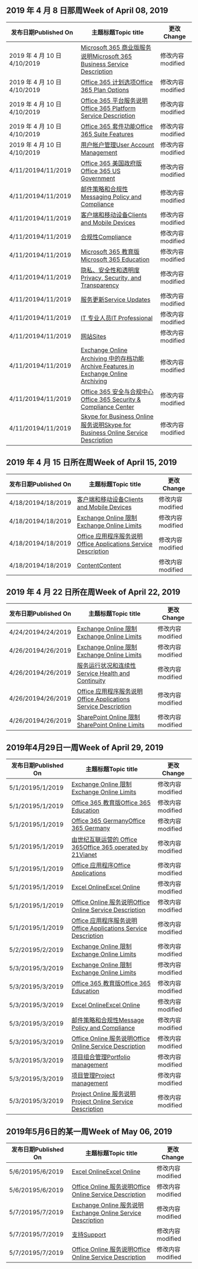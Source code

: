 <!-- This file is generated automatically each week. Changes made to this file will be overwritten.-->




## <a name="week-of-april-08-2019"></a><span data-ttu-id="5ca5b-101">2019 年 4 月 8 日那周</span><span class="sxs-lookup"><span data-stu-id="5ca5b-101">Week of April 08, 2019</span></span>


| <span data-ttu-id="5ca5b-102">发布日期</span><span class="sxs-lookup"><span data-stu-id="5ca5b-102">Published On</span></span> |<span data-ttu-id="5ca5b-103">主题标题</span><span class="sxs-lookup"><span data-stu-id="5ca5b-103">Topic title</span></span> | <span data-ttu-id="5ca5b-104">更改</span><span class="sxs-lookup"><span data-stu-id="5ca5b-104">Change</span></span> |
|------|------------|--------|
| <span data-ttu-id="5ca5b-105">2019 年 4 月 10 日</span><span class="sxs-lookup"><span data-stu-id="5ca5b-105">4/10/2019</span></span> | [<span data-ttu-id="5ca5b-106">Microsoft 365 商业版服务说明</span><span class="sxs-lookup"><span data-stu-id="5ca5b-106">Microsoft 365 Business Service Description</span></span>](/Office365/ServiceDescriptions/microsoft-365-business-service-description) | <span data-ttu-id="5ca5b-107">修改内容</span><span class="sxs-lookup"><span data-stu-id="5ca5b-107">modified</span></span> |
| <span data-ttu-id="5ca5b-108">2019 年 4 月 10 日</span><span class="sxs-lookup"><span data-stu-id="5ca5b-108">4/10/2019</span></span> | [<span data-ttu-id="5ca5b-109">Office 365 计划选项</span><span class="sxs-lookup"><span data-stu-id="5ca5b-109">Office 365 Plan Options</span></span>](/Office365/ServiceDescriptions/office-365-platform-service-description/office-365-plan-options) | <span data-ttu-id="5ca5b-110">修改内容</span><span class="sxs-lookup"><span data-stu-id="5ca5b-110">modified</span></span> |
| <span data-ttu-id="5ca5b-111">2019 年 4 月 10 日</span><span class="sxs-lookup"><span data-stu-id="5ca5b-111">4/10/2019</span></span> | [<span data-ttu-id="5ca5b-112">Office 365 平台服务说明</span><span class="sxs-lookup"><span data-stu-id="5ca5b-112">Office 365 Platform Service Description</span></span>](/Office365/ServiceDescriptions/office-365-platform-service-description/office-365-platform-service-description) | <span data-ttu-id="5ca5b-113">修改内容</span><span class="sxs-lookup"><span data-stu-id="5ca5b-113">modified</span></span> |
| <span data-ttu-id="5ca5b-114">2019 年 4 月 10 日</span><span class="sxs-lookup"><span data-stu-id="5ca5b-114">4/10/2019</span></span> | [<span data-ttu-id="5ca5b-115">Office 365 套件功能</span><span class="sxs-lookup"><span data-stu-id="5ca5b-115">Office 365 Suite Features</span></span>](/Office365/ServiceDescriptions/office-365-platform-service-description/office-365-suite-features) | <span data-ttu-id="5ca5b-116">修改内容</span><span class="sxs-lookup"><span data-stu-id="5ca5b-116">modified</span></span> |
| <span data-ttu-id="5ca5b-117">2019 年 4 月 10 日</span><span class="sxs-lookup"><span data-stu-id="5ca5b-117">4/10/2019</span></span> | [<span data-ttu-id="5ca5b-118">用户帐户管理</span><span class="sxs-lookup"><span data-stu-id="5ca5b-118">User Account Management</span></span>](/Office365/ServiceDescriptions/office-365-platform-service-description/user-account-management) | <span data-ttu-id="5ca5b-119">修改内容</span><span class="sxs-lookup"><span data-stu-id="5ca5b-119">modified</span></span> |
| <span data-ttu-id="5ca5b-120">4/11/2019</span><span class="sxs-lookup"><span data-stu-id="5ca5b-120">4/11/2019</span></span> | [<span data-ttu-id="5ca5b-121">Office 365 美国政府版</span><span class="sxs-lookup"><span data-stu-id="5ca5b-121">Office 365 US Government</span></span>](/Office365/ServiceDescriptions/office-365-platform-service-description/office-365-us-government/office-365-us-government) | <span data-ttu-id="5ca5b-122">修改内容</span><span class="sxs-lookup"><span data-stu-id="5ca5b-122">modified</span></span> |
| <span data-ttu-id="5ca5b-123">4/11/2019</span><span class="sxs-lookup"><span data-stu-id="5ca5b-123">4/11/2019</span></span> | [<span data-ttu-id="5ca5b-124">邮件策略和合规性</span><span class="sxs-lookup"><span data-stu-id="5ca5b-124">Messaging Policy and Compliance</span></span>](/Office365/ServiceDescriptions/exchange-online-protection-service-description/messaging-policy-and-compliance-servicedesc) | <span data-ttu-id="5ca5b-125">修改内容</span><span class="sxs-lookup"><span data-stu-id="5ca5b-125">modified</span></span> |
| <span data-ttu-id="5ca5b-126">4/11/2019</span><span class="sxs-lookup"><span data-stu-id="5ca5b-126">4/11/2019</span></span> | [<span data-ttu-id="5ca5b-127">客户端和移动设备</span><span class="sxs-lookup"><span data-stu-id="5ca5b-127">Clients and Mobile Devices</span></span>](/Office365/ServiceDescriptions/exchange-online-service-description/clients-and-mobile-devices) | <span data-ttu-id="5ca5b-128">修改内容</span><span class="sxs-lookup"><span data-stu-id="5ca5b-128">modified</span></span> |
| <span data-ttu-id="5ca5b-129">4/11/2019</span><span class="sxs-lookup"><span data-stu-id="5ca5b-129">4/11/2019</span></span> | [<span data-ttu-id="5ca5b-130">合规性</span><span class="sxs-lookup"><span data-stu-id="5ca5b-130">Compliance</span></span>](/Office365/ServiceDescriptions/office-365-platform-service-description/compliance-servicedesc) | <span data-ttu-id="5ca5b-131">修改内容</span><span class="sxs-lookup"><span data-stu-id="5ca5b-131">modified</span></span> |
| <span data-ttu-id="5ca5b-132">4/11/2019</span><span class="sxs-lookup"><span data-stu-id="5ca5b-132">4/11/2019</span></span> | [<span data-ttu-id="5ca5b-133">Microsoft 365 教育版</span><span class="sxs-lookup"><span data-stu-id="5ca5b-133">Microsoft 365 Education</span></span>](/Office365/ServiceDescriptions/office-365-platform-service-description/microsoft-365-education) | <span data-ttu-id="5ca5b-134">修改内容</span><span class="sxs-lookup"><span data-stu-id="5ca5b-134">modified</span></span> |
| <span data-ttu-id="5ca5b-135">4/11/2019</span><span class="sxs-lookup"><span data-stu-id="5ca5b-135">4/11/2019</span></span> | [<span data-ttu-id="5ca5b-136">隐私、安全性和透明度</span><span class="sxs-lookup"><span data-stu-id="5ca5b-136">Privacy, Security, and Transparency</span></span>](/Office365/ServiceDescriptions/office-365-platform-service-description/privacy-security-and-transparency) | <span data-ttu-id="5ca5b-137">修改内容</span><span class="sxs-lookup"><span data-stu-id="5ca5b-137">modified</span></span> |
| <span data-ttu-id="5ca5b-138">4/11/2019</span><span class="sxs-lookup"><span data-stu-id="5ca5b-138">4/11/2019</span></span> | [<span data-ttu-id="5ca5b-139">服务更新</span><span class="sxs-lookup"><span data-stu-id="5ca5b-139">Service Updates</span></span>](/Office365/ServiceDescriptions/office-365-platform-service-description/service-updates) | <span data-ttu-id="5ca5b-140">修改内容</span><span class="sxs-lookup"><span data-stu-id="5ca5b-140">modified</span></span> |
| <span data-ttu-id="5ca5b-141">4/11/2019</span><span class="sxs-lookup"><span data-stu-id="5ca5b-141">4/11/2019</span></span> | [<span data-ttu-id="5ca5b-142">IT 专业人员</span><span class="sxs-lookup"><span data-stu-id="5ca5b-142">IT Professional</span></span>](/Office365/ServiceDescriptions/sharepoint-online-service-description/it-professional) | <span data-ttu-id="5ca5b-143">修改内容</span><span class="sxs-lookup"><span data-stu-id="5ca5b-143">modified</span></span> |
| <span data-ttu-id="5ca5b-144">4/11/2019</span><span class="sxs-lookup"><span data-stu-id="5ca5b-144">4/11/2019</span></span> | [<span data-ttu-id="5ca5b-145">网站</span><span class="sxs-lookup"><span data-stu-id="5ca5b-145">Sites</span></span>](/Office365/ServiceDescriptions/sharepoint-online-service-description/sites-servicedesc) | <span data-ttu-id="5ca5b-146">修改内容</span><span class="sxs-lookup"><span data-stu-id="5ca5b-146">modified</span></span> |
| <span data-ttu-id="5ca5b-147">4/11/2019</span><span class="sxs-lookup"><span data-stu-id="5ca5b-147">4/11/2019</span></span> | [<span data-ttu-id="5ca5b-148">Exchange Online Archiving 中的存档功能</span><span class="sxs-lookup"><span data-stu-id="5ca5b-148">Archive Features in Exchange Online Archiving</span></span>](/Office365/ServiceDescriptions/exchange-online-archiving-service-description/archive-features) | <span data-ttu-id="5ca5b-149">修改内容</span><span class="sxs-lookup"><span data-stu-id="5ca5b-149">modified</span></span> |
| <span data-ttu-id="5ca5b-150">4/11/2019</span><span class="sxs-lookup"><span data-stu-id="5ca5b-150">4/11/2019</span></span> | [<span data-ttu-id="5ca5b-151">Office 365 安全与合规中心</span><span class="sxs-lookup"><span data-stu-id="5ca5b-151">Office 365 Security & Compliance Center</span></span>](/Office365/ServiceDescriptions/office-365-platform-service-description/office-365-securitycompliance-center) | <span data-ttu-id="5ca5b-152">修改内容</span><span class="sxs-lookup"><span data-stu-id="5ca5b-152">modified</span></span> |
| <span data-ttu-id="5ca5b-153">4/11/2019</span><span class="sxs-lookup"><span data-stu-id="5ca5b-153">4/11/2019</span></span> | [<span data-ttu-id="5ca5b-154">Skype for Business Online 服务说明</span><span class="sxs-lookup"><span data-stu-id="5ca5b-154">Skype for Business Online Service Description</span></span>](/Office365/ServiceDescriptions/skype-for-business-online-service-description/skype-for-business-online-service-description) | <span data-ttu-id="5ca5b-155">修改内容</span><span class="sxs-lookup"><span data-stu-id="5ca5b-155">modified</span></span> |


## <a name="week-of-april-15-2019"></a><span data-ttu-id="5ca5b-156">2019 年 4 月 15 日所在周</span><span class="sxs-lookup"><span data-stu-id="5ca5b-156">Week of April 15, 2019</span></span>


| <span data-ttu-id="5ca5b-157">发布日期</span><span class="sxs-lookup"><span data-stu-id="5ca5b-157">Published On</span></span> |<span data-ttu-id="5ca5b-158">主题标题</span><span class="sxs-lookup"><span data-stu-id="5ca5b-158">Topic title</span></span> | <span data-ttu-id="5ca5b-159">更改</span><span class="sxs-lookup"><span data-stu-id="5ca5b-159">Change</span></span> |
|------|------------|--------|
| <span data-ttu-id="5ca5b-160">4/18/2019</span><span class="sxs-lookup"><span data-stu-id="5ca5b-160">4/18/2019</span></span> | [<span data-ttu-id="5ca5b-161">客户端和移动设备</span><span class="sxs-lookup"><span data-stu-id="5ca5b-161">Clients and Mobile Devices</span></span>](/Office365/ServiceDescriptions/exchange-online-service-description/clients-and-mobile-devices) | <span data-ttu-id="5ca5b-162">修改内容</span><span class="sxs-lookup"><span data-stu-id="5ca5b-162">modified</span></span> |
| <span data-ttu-id="5ca5b-163">4/18/2019</span><span class="sxs-lookup"><span data-stu-id="5ca5b-163">4/18/2019</span></span> | [<span data-ttu-id="5ca5b-164">Exchange Online 限制</span><span class="sxs-lookup"><span data-stu-id="5ca5b-164">Exchange Online Limits</span></span>](/Office365/ServiceDescriptions/exchange-online-service-description/exchange-online-limits) | <span data-ttu-id="5ca5b-165">修改内容</span><span class="sxs-lookup"><span data-stu-id="5ca5b-165">modified</span></span> |
| <span data-ttu-id="5ca5b-166">4/18/2019</span><span class="sxs-lookup"><span data-stu-id="5ca5b-166">4/18/2019</span></span> | [<span data-ttu-id="5ca5b-167">Office 应用程序服务说明</span><span class="sxs-lookup"><span data-stu-id="5ca5b-167">Office Applications Service Description</span></span>](/Office365/ServiceDescriptions/office-applications-service-description/office-applications-service-description) | <span data-ttu-id="5ca5b-168">修改内容</span><span class="sxs-lookup"><span data-stu-id="5ca5b-168">modified</span></span> |
| <span data-ttu-id="5ca5b-169">4/18/2019</span><span class="sxs-lookup"><span data-stu-id="5ca5b-169">4/18/2019</span></span> | [<span data-ttu-id="5ca5b-170">Content</span><span class="sxs-lookup"><span data-stu-id="5ca5b-170">Content</span></span>](/Office365/ServiceDescriptions/sharepoint-online-service-description/content) | <span data-ttu-id="5ca5b-171">修改内容</span><span class="sxs-lookup"><span data-stu-id="5ca5b-171">modified</span></span> |


## <a name="week-of-april-22-2019"></a><span data-ttu-id="5ca5b-172">2019 年 4 月 22 日所在周</span><span class="sxs-lookup"><span data-stu-id="5ca5b-172">Week of April 22, 2019</span></span>


| <span data-ttu-id="5ca5b-173">发布日期</span><span class="sxs-lookup"><span data-stu-id="5ca5b-173">Published On</span></span> |<span data-ttu-id="5ca5b-174">主题标题</span><span class="sxs-lookup"><span data-stu-id="5ca5b-174">Topic title</span></span> | <span data-ttu-id="5ca5b-175">更改</span><span class="sxs-lookup"><span data-stu-id="5ca5b-175">Change</span></span> |
|------|------------|--------|
| <span data-ttu-id="5ca5b-176">4/24/2019</span><span class="sxs-lookup"><span data-stu-id="5ca5b-176">4/24/2019</span></span> | [<span data-ttu-id="5ca5b-177">Exchange Online 限制</span><span class="sxs-lookup"><span data-stu-id="5ca5b-177">Exchange Online Limits</span></span>](/Office365/ServiceDescriptions/exchange-online-service-description/exchange-online-limits) | <span data-ttu-id="5ca5b-178">修改内容</span><span class="sxs-lookup"><span data-stu-id="5ca5b-178">modified</span></span> |
| <span data-ttu-id="5ca5b-179">4/26/2019</span><span class="sxs-lookup"><span data-stu-id="5ca5b-179">4/26/2019</span></span> | [<span data-ttu-id="5ca5b-180">Exchange Online 限制</span><span class="sxs-lookup"><span data-stu-id="5ca5b-180">Exchange Online Limits</span></span>](/Office365/ServiceDescriptions/exchange-online-service-description/exchange-online-limits) | <span data-ttu-id="5ca5b-181">修改内容</span><span class="sxs-lookup"><span data-stu-id="5ca5b-181">modified</span></span> |
| <span data-ttu-id="5ca5b-182">4/26/2019</span><span class="sxs-lookup"><span data-stu-id="5ca5b-182">4/26/2019</span></span> | [<span data-ttu-id="5ca5b-183">服务运行状况和连续性</span><span class="sxs-lookup"><span data-stu-id="5ca5b-183">Service Health and Continuity</span></span>](/Office365/ServiceDescriptions/office-365-platform-service-description/service-health-and-continuity) | <span data-ttu-id="5ca5b-184">修改内容</span><span class="sxs-lookup"><span data-stu-id="5ca5b-184">modified</span></span> |
| <span data-ttu-id="5ca5b-185">4/26/2019</span><span class="sxs-lookup"><span data-stu-id="5ca5b-185">4/26/2019</span></span> | [<span data-ttu-id="5ca5b-186">Office 应用程序服务说明</span><span class="sxs-lookup"><span data-stu-id="5ca5b-186">Office Applications Service Description</span></span>](/Office365/ServiceDescriptions/office-applications-service-description/office-applications-service-description) | <span data-ttu-id="5ca5b-187">修改内容</span><span class="sxs-lookup"><span data-stu-id="5ca5b-187">modified</span></span> |
| <span data-ttu-id="5ca5b-188">4/26/2019</span><span class="sxs-lookup"><span data-stu-id="5ca5b-188">4/26/2019</span></span> | [<span data-ttu-id="5ca5b-189">SharePoint Online 限制</span><span class="sxs-lookup"><span data-stu-id="5ca5b-189">SharePoint Online Limits</span></span>](/Office365/ServiceDescriptions/sharepoint-online-service-description/sharepoint-online-limits) | <span data-ttu-id="5ca5b-190">修改内容</span><span class="sxs-lookup"><span data-stu-id="5ca5b-190">modified</span></span> |


## <a name="week-of-april-29-2019"></a><span data-ttu-id="5ca5b-191">2019年4月29日一周</span><span class="sxs-lookup"><span data-stu-id="5ca5b-191">Week of April 29, 2019</span></span>


| <span data-ttu-id="5ca5b-192">发布日期</span><span class="sxs-lookup"><span data-stu-id="5ca5b-192">Published On</span></span> |<span data-ttu-id="5ca5b-193">主题标题</span><span class="sxs-lookup"><span data-stu-id="5ca5b-193">Topic title</span></span> | <span data-ttu-id="5ca5b-194">更改</span><span class="sxs-lookup"><span data-stu-id="5ca5b-194">Change</span></span> |
|------|------------|--------|
| <span data-ttu-id="5ca5b-195">5/1/2019</span><span class="sxs-lookup"><span data-stu-id="5ca5b-195">5/1/2019</span></span> | [<span data-ttu-id="5ca5b-196">Exchange Online 限制</span><span class="sxs-lookup"><span data-stu-id="5ca5b-196">Exchange Online Limits</span></span>](/Office365/ServiceDescriptions/exchange-online-service-description/exchange-online-limits) | <span data-ttu-id="5ca5b-197">修改内容</span><span class="sxs-lookup"><span data-stu-id="5ca5b-197">modified</span></span> |
| <span data-ttu-id="5ca5b-198">5/1/2019</span><span class="sxs-lookup"><span data-stu-id="5ca5b-198">5/1/2019</span></span> | [<span data-ttu-id="5ca5b-199">Office 365 教育版</span><span class="sxs-lookup"><span data-stu-id="5ca5b-199">Office 365 Education</span></span>](/Office365/ServiceDescriptions/office-365-platform-service-description/office-365-education) | <span data-ttu-id="5ca5b-200">修改内容</span><span class="sxs-lookup"><span data-stu-id="5ca5b-200">modified</span></span> |
| <span data-ttu-id="5ca5b-201">5/1/2019</span><span class="sxs-lookup"><span data-stu-id="5ca5b-201">5/1/2019</span></span> | [<span data-ttu-id="5ca5b-202">Office 365 Germany</span><span class="sxs-lookup"><span data-stu-id="5ca5b-202">Office 365 Germany</span></span>](/Office365/ServiceDescriptions/office-365-platform-service-description/office-365-germany) | <span data-ttu-id="5ca5b-203">修改内容</span><span class="sxs-lookup"><span data-stu-id="5ca5b-203">modified</span></span> |
| <span data-ttu-id="5ca5b-204">5/1/2019</span><span class="sxs-lookup"><span data-stu-id="5ca5b-204">5/1/2019</span></span> | [<span data-ttu-id="5ca5b-205">由世纪互联运营的 Office 365</span><span class="sxs-lookup"><span data-stu-id="5ca5b-205">Office 365 operated by 21Vianet</span></span>](/Office365/ServiceDescriptions/office-365-platform-service-description/office-365-operated-by-21vianet) | <span data-ttu-id="5ca5b-206">修改内容</span><span class="sxs-lookup"><span data-stu-id="5ca5b-206">modified</span></span> |
| <span data-ttu-id="5ca5b-207">5/1/2019</span><span class="sxs-lookup"><span data-stu-id="5ca5b-207">5/1/2019</span></span> | [<span data-ttu-id="5ca5b-208">Office 应用程序</span><span class="sxs-lookup"><span data-stu-id="5ca5b-208">Office Applications</span></span>](/Office365/ServiceDescriptions/office-applications-service-description/office-applications) | <span data-ttu-id="5ca5b-209">修改内容</span><span class="sxs-lookup"><span data-stu-id="5ca5b-209">modified</span></span> |
| <span data-ttu-id="5ca5b-210">5/1/2019</span><span class="sxs-lookup"><span data-stu-id="5ca5b-210">5/1/2019</span></span> | [<span data-ttu-id="5ca5b-211">Excel Online</span><span class="sxs-lookup"><span data-stu-id="5ca5b-211">Excel Online</span></span>](/Office365/ServiceDescriptions/office-online-service-description/excel-online) | <span data-ttu-id="5ca5b-212">修改内容</span><span class="sxs-lookup"><span data-stu-id="5ca5b-212">modified</span></span> |
| <span data-ttu-id="5ca5b-213">5/1/2019</span><span class="sxs-lookup"><span data-stu-id="5ca5b-213">5/1/2019</span></span> | [<span data-ttu-id="5ca5b-214">Office Online 服务说明</span><span class="sxs-lookup"><span data-stu-id="5ca5b-214">Office Online Service Description</span></span>](/Office365/ServiceDescriptions/office-online-service-description/office-online-service-description) | <span data-ttu-id="5ca5b-215">修改内容</span><span class="sxs-lookup"><span data-stu-id="5ca5b-215">modified</span></span> |
| <span data-ttu-id="5ca5b-216">5/1/2019</span><span class="sxs-lookup"><span data-stu-id="5ca5b-216">5/1/2019</span></span> | [<span data-ttu-id="5ca5b-217">Office 应用程序服务说明</span><span class="sxs-lookup"><span data-stu-id="5ca5b-217">Office Applications Service Description</span></span>](/Office365/ServiceDescriptions/office-applications-service-description/office-applications-service-description) | <span data-ttu-id="5ca5b-218">修改内容</span><span class="sxs-lookup"><span data-stu-id="5ca5b-218">modified</span></span> |
| <span data-ttu-id="5ca5b-219">5/2/2019</span><span class="sxs-lookup"><span data-stu-id="5ca5b-219">5/2/2019</span></span> | [<span data-ttu-id="5ca5b-220">Exchange Online 限制</span><span class="sxs-lookup"><span data-stu-id="5ca5b-220">Exchange Online Limits</span></span>](/Office365/ServiceDescriptions/exchange-online-service-description/exchange-online-limits) | <span data-ttu-id="5ca5b-221">修改内容</span><span class="sxs-lookup"><span data-stu-id="5ca5b-221">modified</span></span> |
| <span data-ttu-id="5ca5b-222">5/3/2019</span><span class="sxs-lookup"><span data-stu-id="5ca5b-222">5/3/2019</span></span> | [<span data-ttu-id="5ca5b-223">Exchange Online 限制</span><span class="sxs-lookup"><span data-stu-id="5ca5b-223">Exchange Online Limits</span></span>](/Office365/ServiceDescriptions/exchange-online-service-description/exchange-online-limits) | <span data-ttu-id="5ca5b-224">修改内容</span><span class="sxs-lookup"><span data-stu-id="5ca5b-224">modified</span></span> |
| <span data-ttu-id="5ca5b-225">5/3/2019</span><span class="sxs-lookup"><span data-stu-id="5ca5b-225">5/3/2019</span></span> | [<span data-ttu-id="5ca5b-226">Office 365 教育版</span><span class="sxs-lookup"><span data-stu-id="5ca5b-226">Office 365 Education</span></span>](/Office365/ServiceDescriptions/office-365-platform-service-description/office-365-education) | <span data-ttu-id="5ca5b-227">修改内容</span><span class="sxs-lookup"><span data-stu-id="5ca5b-227">modified</span></span> |
| <span data-ttu-id="5ca5b-228">5/3/2019</span><span class="sxs-lookup"><span data-stu-id="5ca5b-228">5/3/2019</span></span> | [<span data-ttu-id="5ca5b-229">Excel Online</span><span class="sxs-lookup"><span data-stu-id="5ca5b-229">Excel Online</span></span>](/Office365/ServiceDescriptions/office-online-service-description/excel-online) | <span data-ttu-id="5ca5b-230">修改内容</span><span class="sxs-lookup"><span data-stu-id="5ca5b-230">modified</span></span> |
| <span data-ttu-id="5ca5b-231">5/3/2019</span><span class="sxs-lookup"><span data-stu-id="5ca5b-231">5/3/2019</span></span> | [<span data-ttu-id="5ca5b-232">邮件策略和合规性</span><span class="sxs-lookup"><span data-stu-id="5ca5b-232">Message Policy and Compliance</span></span>](/Office365/ServiceDescriptions/exchange-online-service-description/message-policy-and-compliance) | <span data-ttu-id="5ca5b-233">修改内容</span><span class="sxs-lookup"><span data-stu-id="5ca5b-233">modified</span></span> |
| <span data-ttu-id="5ca5b-234">5/3/2019</span><span class="sxs-lookup"><span data-stu-id="5ca5b-234">5/3/2019</span></span> | [<span data-ttu-id="5ca5b-235">Office Online 服务说明</span><span class="sxs-lookup"><span data-stu-id="5ca5b-235">Office Online Service Description</span></span>](/Office365/ServiceDescriptions/office-online-service-description/office-online-service-description) | <span data-ttu-id="5ca5b-236">修改内容</span><span class="sxs-lookup"><span data-stu-id="5ca5b-236">modified</span></span> |
| <span data-ttu-id="5ca5b-237">5/3/2019</span><span class="sxs-lookup"><span data-stu-id="5ca5b-237">5/3/2019</span></span> | [<span data-ttu-id="5ca5b-238">项目组合管理</span><span class="sxs-lookup"><span data-stu-id="5ca5b-238">Portfolio management</span></span>](/Office365/ServiceDescriptions/project-online-service-description/portfolio-management) | <span data-ttu-id="5ca5b-239">修改内容</span><span class="sxs-lookup"><span data-stu-id="5ca5b-239">modified</span></span> |
| <span data-ttu-id="5ca5b-240">5/3/2019</span><span class="sxs-lookup"><span data-stu-id="5ca5b-240">5/3/2019</span></span> | [<span data-ttu-id="5ca5b-241">项目管理</span><span class="sxs-lookup"><span data-stu-id="5ca5b-241">Project management</span></span>](/Office365/ServiceDescriptions/project-online-service-description/project-management) | <span data-ttu-id="5ca5b-242">修改内容</span><span class="sxs-lookup"><span data-stu-id="5ca5b-242">modified</span></span> |
| <span data-ttu-id="5ca5b-243">5/3/2019</span><span class="sxs-lookup"><span data-stu-id="5ca5b-243">5/3/2019</span></span> | [<span data-ttu-id="5ca5b-244">Project Online 服务说明</span><span class="sxs-lookup"><span data-stu-id="5ca5b-244">Project Online Service Description</span></span>](/Office365/ServiceDescriptions/project-online-service-description/project-online-service-description) | <span data-ttu-id="5ca5b-245">修改内容</span><span class="sxs-lookup"><span data-stu-id="5ca5b-245">modified</span></span> |


## <a name="week-of-may-06-2019"></a><span data-ttu-id="5ca5b-246">2019年5月6日的某一周</span><span class="sxs-lookup"><span data-stu-id="5ca5b-246">Week of May 06, 2019</span></span>


| <span data-ttu-id="5ca5b-247">发布日期</span><span class="sxs-lookup"><span data-stu-id="5ca5b-247">Published On</span></span> |<span data-ttu-id="5ca5b-248">主题标题</span><span class="sxs-lookup"><span data-stu-id="5ca5b-248">Topic title</span></span> | <span data-ttu-id="5ca5b-249">更改</span><span class="sxs-lookup"><span data-stu-id="5ca5b-249">Change</span></span> |
|------|------------|--------|
| <span data-ttu-id="5ca5b-250">5/6/2019</span><span class="sxs-lookup"><span data-stu-id="5ca5b-250">5/6/2019</span></span> | [<span data-ttu-id="5ca5b-251">Excel Online</span><span class="sxs-lookup"><span data-stu-id="5ca5b-251">Excel Online</span></span>](/Office365/ServiceDescriptions/office-online-service-description/excel-online) | <span data-ttu-id="5ca5b-252">修改内容</span><span class="sxs-lookup"><span data-stu-id="5ca5b-252">modified</span></span> |
| <span data-ttu-id="5ca5b-253">5/6/2019</span><span class="sxs-lookup"><span data-stu-id="5ca5b-253">5/6/2019</span></span> | [<span data-ttu-id="5ca5b-254">Office Online 服务说明</span><span class="sxs-lookup"><span data-stu-id="5ca5b-254">Office Online Service Description</span></span>](/Office365/ServiceDescriptions/office-online-service-description/office-online-service-description) | <span data-ttu-id="5ca5b-255">修改内容</span><span class="sxs-lookup"><span data-stu-id="5ca5b-255">modified</span></span> |
| <span data-ttu-id="5ca5b-256">5/7/2019</span><span class="sxs-lookup"><span data-stu-id="5ca5b-256">5/7/2019</span></span> | [<span data-ttu-id="5ca5b-257">Exchange Online 服务说明</span><span class="sxs-lookup"><span data-stu-id="5ca5b-257">Exchange Online Service Description</span></span>](/Office365/ServiceDescriptions/exchange-online-service-description/exchange-online-service-description) | <span data-ttu-id="5ca5b-258">修改内容</span><span class="sxs-lookup"><span data-stu-id="5ca5b-258">modified</span></span> |
| <span data-ttu-id="5ca5b-259">5/7/2019</span><span class="sxs-lookup"><span data-stu-id="5ca5b-259">5/7/2019</span></span> | [<span data-ttu-id="5ca5b-260">支持</span><span class="sxs-lookup"><span data-stu-id="5ca5b-260">Support</span></span>](/Office365/ServiceDescriptions/office-365-platform-service-description/support) | <span data-ttu-id="5ca5b-261">修改内容</span><span class="sxs-lookup"><span data-stu-id="5ca5b-261">modified</span></span> |
| <span data-ttu-id="5ca5b-262">5/7/2019</span><span class="sxs-lookup"><span data-stu-id="5ca5b-262">5/7/2019</span></span> | [<span data-ttu-id="5ca5b-263">Office Online 服务说明</span><span class="sxs-lookup"><span data-stu-id="5ca5b-263">Office Online Service Description</span></span>](/Office365/ServiceDescriptions/office-online-service-description/office-online-service-description) | <span data-ttu-id="5ca5b-264">修改内容</span><span class="sxs-lookup"><span data-stu-id="5ca5b-264">modified</span></span> |
